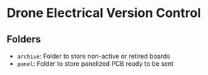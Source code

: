 # Drone Electrical Version Control

## Folders
- `archive`: Folder to store non-active or retired boards
- `panel`: Folder to store panelized PCB ready to be sent

